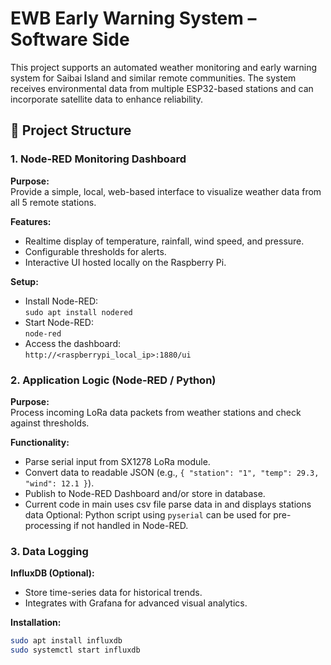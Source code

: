 # EWB Early Warning System – Software Side

This project supports an automated weather monitoring and early warning system for Saibai Island and similar remote communities. The system receives environmental data from multiple ESP32-based stations and can incorporate satellite data to enhance reliability.

## 📌 Project Structure

### 1. Node-RED Monitoring Dashboard

**Purpose:**  
Provide a simple, local, web-based interface to visualize weather data from all 5 remote stations.

**Features:**
- Realtime display of temperature, rainfall, wind speed, and pressure.
- Configurable thresholds for alerts.
- Interactive UI hosted locally on the Raspberry Pi.

**Setup:**
- Install Node-RED:  
  `sudo apt install nodered`
- Start Node-RED:  
  `node-red`
- Access the dashboard:  
  `http://<raspberrypi_local_ip>:1880/ui`

### 2. Application Logic (Node-RED / Python)

**Purpose:**  
Process incoming LoRa data packets from weather stations and check against thresholds.

**Functionality:**
- Parse serial input from SX1278 LoRa module.
- Convert data to readable JSON (e.g., `{ "station": "1", "temp": 29.3, "wind": 12.1 }`).
- Publish to Node-RED Dashboard and/or store in database.
- Current code in main uses csv file parse data in and displays stations data 
Optional: Python script using `pyserial` can be used for pre-processing if not handled in Node-RED.

### 3. Data Logging

**InfluxDB (Optional):**
- Store time-series data for historical trends.
- Integrates with Grafana for advanced visual analytics.


**Installation:**
```bash
sudo apt install influxdb
sudo systemctl start influxdb


